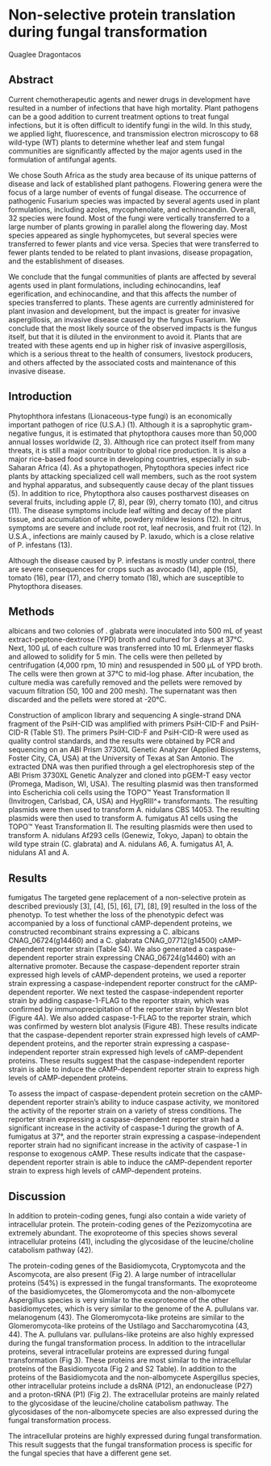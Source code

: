 # Non-selective protein translation during fungal transformation
Quaglee Dragontacos


## Abstract
Current chemotherapeutic agents and newer drugs in development have resulted in a number of infections that have high mortality. Plant pathogens can be a good addition to current treatment options to treat fungal infections, but it is often difficult to identify fungi in the wild. In this study, we applied light, fluorescence, and transmission electron microscopy to 68 wild-type (WT) plants to determine whether leaf and stem fungal communities are significantly affected by the major agents used in the formulation of antifungal agents.

We chose South Africa as the study area because of its unique patterns of disease and lack of established plant pathogens. Flowering genera were the focus of a large number of events of fungal disease. The occurrence of pathogenic Fusarium species was impacted by several agents used in plant formulations, including azoles, mycophenolate, and echinocandin. Overall, 32 species were found. Most of the fungi were vertically transferred to a large number of plants growing in parallel along the flowering day. Most species appeared as single hyphomycetes, but several species were transferred to fewer plants and vice versa. Species that were transferred to fewer plants tended to be related to plant invasions, disease propagation, and the establishment of diseases.

We conclude that the fungal communities of plants are affected by several agents used in plant formulations, including echinocandins, leaf egerification, and echinocandine, and that this affects the number of species transferred to plants. These agents are currently administered for plant invasion and development, but the impact is greater for invasive aspergillosis, an invasive disease caused by the fungus Fusarium. We conclude that the most likely source of the observed impacts is the fungus itself, but that it is diluted in the environment to avoid it. Plants that are treated with these agents end up in higher risk of invasive aspergillosis, which is a serious threat to the health of consumers, livestock producers, and others affected by the associated costs and maintenance of this invasive disease.


## Introduction
Phytophthora infestans (Lionaceous-type fungi) is an economically important pathogen of rice (U.S.A.) (1). Although it is a saprophytic gram-negative fungus, it is estimated that phytopthora causes more than 50,000 annual losses worldwide (2, 3). Although rice can protect itself from many threats, it is still a major contributor to global rice production. It is also a major rice-based food source in developing countries, especially in sub-Saharan Africa (4). As a phytopathogen, Phytopthora species infect rice plants by attacking specialized cell wall members, such as the root system and hyphal apparatus, and subsequently cause decay of the plant tissues (5). In addition to rice, Phytopthora also causes postharvest diseases on several fruits, including apple (7, 8), pear (9), cherry tomato (10), and citrus (11). The disease symptoms include leaf wilting and decay of the plant tissue, and accumulation of white, powdery mildew lesions (12). In citrus, symptoms are severe and include root rot, leaf necrosis, and fruit rot (12). In U.S.A., infections are mainly caused by P. laxudo, which is a close relative of P. infestans (13).

Although the disease caused by P. infestans is mostly under control, there are severe consequences for crops such as avocado (14), apple (15), tomato (16), pear (17), and cherry tomato (18), which are susceptible to Phytopthora diseases.


## Methods
albicans and two colonies of . glabrata were inoculated into 500 mL of yeast extract-peptone-dextrose (YPD) broth and cultured for 3 days at 37°C. Next, 100 µL of each culture was transferred into 10 mL Erlenmeyer flasks and allowed to solidify for 5 min. The cells were then pelleted by centrifugation (4,000 rpm, 10 min) and resuspended in 500 µL of YPD broth. The cells were then grown at 37°C to mid-log phase. After incubation, the culture media was carefully removed and the pellets were removed by vacuum filtration (50, 100 and 200 mesh). The supernatant was then discarded and the pellets were stored at -20°C.

Construction of amplicon library and sequencing
A single-strand DNA fragment of the PsiH-CID was amplified with primers PsiH-CID-F and PsiH-CID-R (Table S1). The primers PsiH-CID-F and PsiH-CID-R were used as quality control standards, and the results were obtained by PCR and sequencing on an ABI Prism 3730XL Genetic Analyzer (Applied Biosystems, Foster City, CA, USA) at the University of Texas at San Antonio. The extracted DNA was then purified through a gel electrophoresis step of the ABI Prism 3730XL Genetic Analyzer and cloned into pGEM-T easy vector (Promega, Madison, WI, USA). The resulting plasmid was then transformed into Escherichia coli cells using the TOPO™ Yeast Transformation II (Invitrogen, Carlsbad, CA, USA) and HygRIII^+ transformants. The resulting plasmids were then used to transform A. nidulans CBS 14053. The resulting plasmids were then used to transform A. fumigatus A1 cells using the TOPO™ Yeast Transformation II. The resulting plasmids were then used to transform A. nidulans Af293 cells (Genewiz, Tokyo, Japan) to obtain the wild type strain (C. glabrata) and A. nidulans A6, A. fumigatus A1, A. nidulans A1 and A.


## Results
fumigatus
The targeted gene replacement of a non-selective protein as described previously [3], [4], [5], [6], [7], [8], [9] resulted in the loss of the phenotyp. To test whether the loss of the phenotypic defect was accompanied by a loss of functional cAMP-dependent proteins, we constructed recombinant strains expressing a C. albicans CNAG_06724(g14460) and a C. glabrata CNAG_07712(g14500) cAMP-dependent reporter strain (Table S4). We also generated a caspase-dependent reporter strain expressing CNAG_06724(g14460) with an alternative promoter. Because the caspase-dependent reporter strain expressed high levels of cAMP-dependent proteins, we used a reporter strain expressing a caspase-independent reporter construct for the cAMP-dependent reporter. We next tested the caspase-independent reporter strain by adding caspase-1-FLAG to the reporter strain, which was confirmed by immunoprecipitation of the reporter strain by Western blot (Figure 4A). We also added caspase-1-FLAG to the reporter strain, which was confirmed by western blot analysis (Figure 4B). These results indicate that the caspase-dependent reporter strain expressed high levels of cAMP-dependent proteins, and the reporter strain expressing a caspase-independent reporter strain expressed high levels of cAMP-dependent proteins. These results suggest that the caspase-independent reporter strain is able to induce the cAMP-dependent reporter strain to express high levels of cAMP-dependent proteins.

To assess the impact of caspase-dependent protein secretion on the cAMP-dependent reporter strain’s ability to induce caspase activity, we monitored the activity of the reporter strain on a variety of stress conditions. The reporter strain expressing a caspase-dependent reporter strain had a significant increase in the activity of caspase-1 during the growth of A. fumigatus at 37°, and the reporter strain expressing a caspase-independent reporter strain had no significant increase in the activity of caspase-1 in response to exogenous cAMP. These results indicate that the caspase-dependent reporter strain is able to induce the cAMP-dependent reporter strain to express high levels of cAMP-dependent proteins.


## Discussion
In addition to protein-coding genes, fungi also contain a wide variety of intracellular protein. The protein-coding genes of the Pezizomycotina are extremely abundant. The exoproteome of this species shows several intracellular proteins (41), including the glycosidase of the leucine/choline catabolism pathway (42).

The protein-coding genes of the Basidiomycota, Cryptomycota and the Ascomycota, are also present (Fig 2). A large number of intracellular proteins (54%) is expressed in the fungal transformants. The exoproteome of the basidiomycetes, the Glomeromycota and the non-albomycete Aspergillus species is very similar to the exoproteome of the other basidiomycetes, which is very similar to the genome of the A. pullulans var. melanogenum (43). The Glomeromycota-like proteins are similar to the Glomeromycota-like proteins of the Ustilago and Saccharomycotina (43, 44). The A. pullulans var. pullulans-like proteins are also highly expressed during the fungal transformation process. In addition to the intracellular proteins, several intracellular proteins are expressed during fungal transformation (Fig 3). These proteins are most similar to the intracellular proteins of the Basidiomycota (Fig 2 and S2 Table). In addition to the proteins of the Basidiomycota and the non-albomycete Aspergillus species, other intracellular proteins include a dsRNA (P12), an endonuclease (P27) and a proton-tRNA (P1) (Fig 2). The extracellular proteins are mainly related to the glycosidase of the leucine/choline catabolism pathway. The glycosidases of the non-albomycete species are also expressed during the fungal transformation process.

The intracellular proteins are highly expressed during fungal transformation. This result suggests that the fungal transformation process is specific for the fungal species that have a different gene set.
